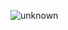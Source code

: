 ![unknown](https://user-images.githubusercontent.com/88746889/175832781-19266396-1210-48f8-8aac-896287a0b130.png)
